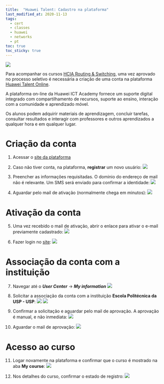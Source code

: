 ```yaml
---
title:  "Huawei Talent: Cadastro na plataforma"
last_modified_at: 2020-11-13
tags:
  - cert
  - classes
  - huawei
  - networks
  - pt
toc: true
toc_sticky: true
---
```


[![](/assets/images/posts/2020-11-13-haina-talent/logo.jpg)](https://e.huawei.com/en/talent)

Para acompanhar os cursos [HCIA Routing & Switching](/hcia-14), uma vez aprovado no processo seletivo é necessária a criação de uma conta na plataforma [Huawei Talent Online](https://e.huawei.com/en/talent).

A plataforma on-line da Huawei ICT Academy fornece um suporte digital integrado com compartilhamento de recursos, suporte ao ensino, interação com a comunidade e aprendizado móvel.

Os alunos podem adquirir materiais de aprendizagem, concluir tarefas, consultar resultados e interagir com professores e outros aprendizados a qualquer hora e em qualquer lugar.

# Criação da conta

1. Acessar o [site da plataforma](https://e.huawei.com/en/talent)

2. Caso não tiver conta, na plataforma, **registrar** um novo usuário:
![](/assets/images/posts/2020-11-13-haina-talent/0.png)

3. Preencher as informações requisitadas. O dominio do endereço de mail não é relevante. Um SMS será enviado para confirmar a identidade:
![](/assets/images/posts/2020-11-13-haina-talent/1.png)

4. Aguardar pelo mail de ativação (normalmente chega em minutos):
![](/assets/images/posts/2020-11-13-haina-talent/2.png)

# Ativação da conta

5. Uma vez recebido o mail de ativação, abrir o enlace para ativar o e-mail previamente cadastrado:
![](/assets/images/posts/2020-11-13-haina-talent/3.png)

6. Fazer login no [site](https://e.huawei.com/en/talent):
![](/assets/images/posts/2020-11-13-haina-talent/4.png)

# Associação da conta com a instituição

7. Navegar até o ***User Center*** -> ***My information***
![](/assets/images/posts/2020-11-13-haina-talent/5.png)

8. Solicitar a associação da conta com a instituição **Escola Politécnica da USP - USP**:
![](/assets/images/posts/2020-11-13-haina-talent/6.png)
![](/assets/images/posts/2020-11-13-haina-talent/7.png)

9. Confirmar a solicitação e aguardar pelo mail de aprovação. A aprovação é manual, e não inmediata:
![](/assets/images/posts/2020-11-13-haina-talent/8.png)

10. Aguardar o mail de aprovação:
![](/assets/images/posts/2020-11-13-haina-talent/9.png)

# Acesso ao curso

11. Logar novamente na plataforma e confirmar que o curso é mostrado na aba **My course**:
![](/assets/images/posts/2020-11-13-haina-talent/10.png)

12. Nos detalhes do curso, confirmar o estado de registro:
![](/assets/images/posts/2020-11-13-haina-talent/11.png)
